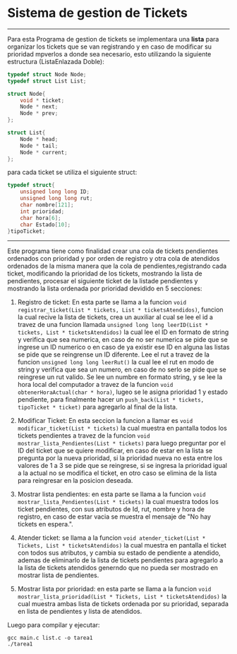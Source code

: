 Sistema de gestion de Tickets
=====
---
Para esta Programa de gestion de tickets se implementara una **lista** para organizar los tickets que se van registrando y en caso de modificar su prioridad mpverlos a donde sea necesario, esto utilizando la siguiente estructura (ListaEnlazada Doble):
````c
typedef struct Node Node;
typedef struct List List;

struct Node{
    void * ticket; 
    Node * next;
    Node * prev;
};

struct List{
    Node * head;
    Node * tail;
    Node * current;
};
````
para cada ticket se utiliza el siguiente struct:
````c
typedef struct{
    unsigned long long ID;
    unsigned long long rut;
    char nombre[121];
    int prioridad;
    char hora[6];
    char Estado[10];
}tipoTicket;
````
---
Este programa tiene como finalidad crear una cola de tickets pendientes ordenados con prioridad y por orden de registro y otra cola de atendidos ordenados de la misma manera que la cola de pendientes,registrando cada ticket, modificando la prioridad de los tickets, mostrando la lista de pendientes, procesar el siguiente ticket de la listade pendientes y mostrando la lista ordenada por prioridad devidido en 5 secciones: 

1. Registro de ticket: En esta parte se llama a la funcion `void registrar_ticket(List * tickets, List * ticketsAtendidos)`, funcion la cual recive la lista de tickets, crea un auxiliar al cual se lee el id a travez de una funcion llamada `unsigned long long leerID(List * tickets, List * ticketsAtendidos)` la cual lee el ID en formato de string y verifica que sea numerica, en caso de no ser numerica se pide que se ingrese un ID numerico o en caso de ya existir ese ID en alguna las listas se pide que se reingrense un ID diferente. Lee el rut a travez de la funcion `unsigned long long leerRut()` la cual lee el rut en modo de string y verifica que sea un numero, en caso de no serlo se pide que se reingrese un rut valido. Se lee un numbre en formato string, y se lee la hora local del computador a travez de la funcion `void obtenerHoraActual(char * hora)`, lugeo se le asigna prioridad 1 y estado pendiente, para finalmente hacer un `push_back(List * tickets, tipoTicket * ticket)` para agregarlo al final de la lista.

2. Modificar Ticket: En esta seccion la funcion a llamar es `void modificar_ticket(List * tickets)` la cual muestra en pantalla todos los tickets pendientes a travez de la funcion `void mostrar_lista_Pendientes(List * tickets)` para luego preguntar por el ID del ticket que se quiere modificar, en caso de estar en la lista se pregunta por la nueva prioridad, si la prioridad nueva no esta entre los valores de 1 a 3 se pide que se reingrese, si se ingresa la prioridad igual a la actual no se modifica el ticket, en otro caso se elimina de la lista para reingresar en la posicion deseada.

3. Mostrar lista pendientes: en esta parte se llama a la funcion `void mostrar_lista_Pendientes(List * tickets)` la cual muestra todos los ticket pendientes, con sus atributos de Id, rut, nombre y hora de registro, en caso de estar vacia se muestra el mensaje de "No hay tickets en espera.".

4. Atender ticket: se llama a la funcion `void atender_ticket(List * Tickets, List * ticketsAtendidos)` la cual muestra en pantalla el ticket con todos sus atributos, y cambia su estado de pendiente a atendido, ademas de eliminarlo de la lista de tickets pendientes para agregarlo a la lista de tickets atendidos generndo que no pueda ser mostrado en mostrar lista de pendientes.

5. Mostrar lista por prioridad: en esta parte se llama a la funcion `void mostrar_lista_prioridad(List * Tickets, List * ticketsAtendidos)` la cual muestra ambas lista de tickets ordenada por su prioridad, separada en lista de pendientes y lista de atendidos.

Luego para compilar y ejecutar:

    gcc main.c list.c -o tarea1
    ./tarea1 
